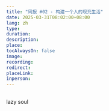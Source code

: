```yaml
---
title: "周报 #02 - 构建一个人的现充生活"
date: 2025-03-31T08:02:00+08:00
lang: zh
type:
duration:
description:
place:
tocAlwaysOn: false
image:
recording:
redirect:
placeLink:
inperson:
---
```


##

lazy soul
